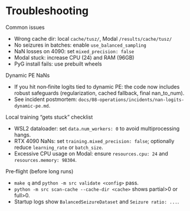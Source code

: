 # Troubleshooting

Common issues

- Wrong cache dir: local `cache/tusz/`, Modal `/results/cache/tusz/`
- No seizures in batches: enable `use_balanced_sampling`
- NaN losses on 4090: set `mixed_precision: false`
- Modal stuck: increase CPU (24) and RAM (96GB)
- PyG install fails: use prebuilt wheels

Dynamic PE NaNs

- If you hit non‑finite logits tied to dynamic PE: the code now includes robust safeguards (regularization, cached fallback, final nan_to_num).
- See incident postmortem: `docs/08-operations/incidents/nan-logits-dynamic-pe.md`.

Local training “gets stuck” checklist

- WSL2 dataloader: set `data.num_workers: 0` to avoid multiprocessing hangs.
- RTX 4090 NaNs: set `training.mixed_precision: false`; optionally reduce `learning_rate` or `batch_size`.
- Excessive CPU usage on Modal: ensure `resources.cpu: 24` and `resources.memory: 98304`.

Pre‑flight (before long runs)

- `make q` and `python -m src validate <config>` pass.
- `python -m src scan-cache --cache-dir <cache>` shows partial>0 or full>0.
- Startup logs show `BalancedSeizureDataset` and `Seizure ratio: ...`.
